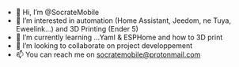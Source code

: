 - 👋 Hi, I’m @SocrateMobile
- 👀 I’m interested in automation (Home Assistant, Jeedom, ne Tuya, Eweelink...)
     and 3D Printing (Ender 5)
- 🌱 I’m currently learning ...Yaml & ESPHome and how to 3D print
- 💞️ I’m looking to collaborate on project developpement 
- 📫 You can reach me on socratemobile@protonmail.com

<!---
SocrateMobile/SocrateMobile is a ✨ special ✨ repository because its `README.md` (this file) appears on your GitHub profile.
You can click the Preview link to take a look at your changes.
--->

